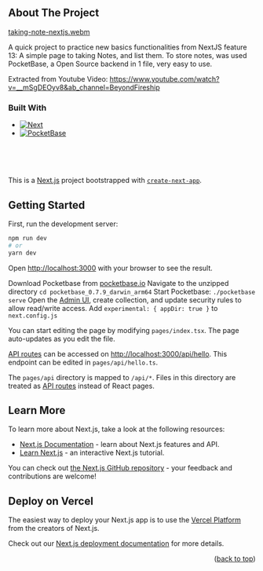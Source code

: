 <!-- Improved compatibility of back to top link: See: https://github.com/othneildrew/Best-README-Template/pull/73 -->
<a name="readme-top"></a>

## About The Project

[taking-note-nextjs.webm](https://user-images.githubusercontent.com/50757994/208452613-252bbe0a-8d62-4df9-a6ba-85eac8857822.webm)

A quick project to practice new basics functionalities from NextJS feature 13: A simple page to taking Notes, and list them.
To store notes, was used PocketBase, a Open Source backend in 1 file, very easy to use.

Extracted from Youtube Video: https://www.youtube.com/watch?v=__mSgDEOyv8&ab_channel=BeyondFireship


### Built With

* [![Next][Next.js]][Next-url]
* [![PocketBase][PocketBase]][PocketBase-url]

<br />
<br />
<br />

This is a [Next.js](https://nextjs.org/) project bootstrapped with [`create-next-app`](https://github.com/vercel/next.js/tree/canary/packages/create-next-app).

## Getting Started

First, run the development server:

```bash
npm run dev
# or
yarn dev
```

Open [http://localhost:3000](http://localhost:3000) with your browser to see the result.

Download Pocketbase from [pocketbase.io](pocketbase.io)
Navigate to the unzipped directory
`cd pocketbase_0.7.9_darwin_arm64`
Start Pocketbase:
`./pocketbase serve`
Open the [Admin UI](http://127.0.0.1:8090/_/), create collection, and update security rules to allow read/write access. 
Add `experimental: { appDir: true }` to `next.config.js`


You can start editing the page by modifying `pages/index.tsx`. The page auto-updates as you edit the file.

[API routes](https://nextjs.org/docs/api-routes/introduction) can be accessed on [http://localhost:3000/api/hello](http://localhost:3000/api/hello). This endpoint can be edited in `pages/api/hello.ts`.

The `pages/api` directory is mapped to `/api/*`. Files in this directory are treated as [API routes](https://nextjs.org/docs/api-routes/introduction) instead of React pages.

## Learn More

To learn more about Next.js, take a look at the following resources:

- [Next.js Documentation](https://nextjs.org/docs) - learn about Next.js features and API.
- [Learn Next.js](https://nextjs.org/learn) - an interactive Next.js tutorial.

You can check out [the Next.js GitHub repository](https://github.com/vercel/next.js/) - your feedback and contributions are welcome!

## Deploy on Vercel

The easiest way to deploy your Next.js app is to use the [Vercel Platform](https://vercel.com/new?utm_medium=default-template&filter=next.js&utm_source=create-next-app&utm_campaign=create-next-app-readme) from the creators of Next.js.

Check out our [Next.js deployment documentation](https://nextjs.org/docs/deployment) for more details.


<p align="right">(<a href="#readme-top">back to top</a>)</p>


<!-- MARKDOWN LINKS & IMAGES -->
<!-- https://www.markdownguide.org/basic-syntax/#reference-style-links -->
[linkedin-shield]: https://img.shields.io/badge/-LinkedIn-black.svg?style=for-the-badge&logo=linkedin&colorB=555
[linkedin-url]: https://www.linkedin.com/in/willian-marciel
[Next.js]: https://img.shields.io/badge/next.js-000000?style=for-the-badge&logo=nextdotjs&logoColor=white
[Next-url]: https://nextjs.org/
[PocketBase]: https://img.shields.io/badge/Pocket-base?style=for-the-badge&logo=pocketbase&colorB=555
[PocketBase-url]: https://pocketbase.io/
